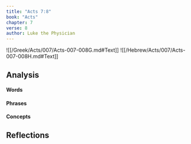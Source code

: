 ```yaml
---
title: "Acts 7:8"
book: "Acts"
chapter: 7
verse: 8
author: Luke the Physician
---
```

![[/Greek/Acts/007/Acts-007-008G.md#Text]]
![[/Hebrew/Acts/007/Acts-007-008H.md#Text]]

## Analysis

#### Words

#### Phrases

#### Concepts

## Reflections
